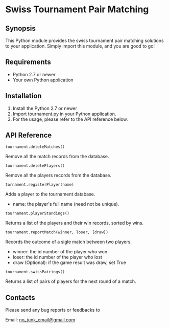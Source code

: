 <h1>Swiss Tournament Pair Matching</h1>

## Synopsis

This Python module provides the swiss tournament pair matching solutions to your application. Simply import this module, and you are good to go!

## Requirements

- Python 2.7 or newer
- Your own Python application

## Installation

1. Install the Python 2.7 or newer
2. Import tournament.py in your Python application.
3. For the usage, please refer to the API reference below.

## API Reference

`tournament.deleteMatches()`

Remove all the match records from the database.

`tournament.deletePlayers()`

Remove all the players records from the database.

`tornament.registerPlayer(name)`

Adds a player to the tournament database.
  
- name: the player's full name (need not be unique).

`tournament.playerStandings()`

Returns a list of the players and their win records, sorted by wins.

`tournament.reportMatch(winner, loser, [draw])`

Records the outcome of a sigle match between two players.

- winner:  the id number of the player who won
- loser:  the id number of the player who lost
- draw (Optional): if the game result was draw, set True

`tournament.swissPairings()`

Returns a list of pairs of players for the next round of a match.

## Contacts

Please send any bug reports or feedbacks to

Email: no_junk_email@gmail.com
